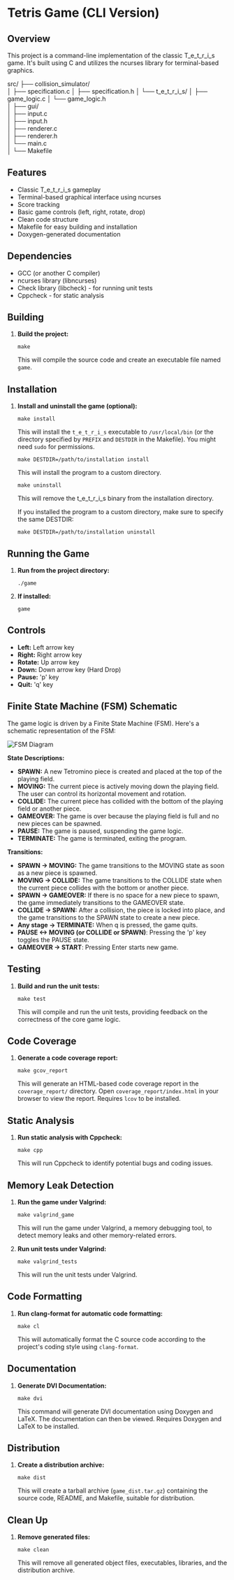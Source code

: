 # Tetris Game (CLI Version)

## Overview

This project is a command-line implementation of the classic T_e_t_r_i_s game. It's built using C and utilizes the ncurses library for terminal-based graphics.

src/
├── collision_simulator/         
│   ├── specification.c 
│   ├── specification.h
│   └── t_e_t_r_i_s/
│       ├── game_logic.c
│       └── game_logic.h   
│
├── gui/     
│   ├── input.c  
│   ├── input.h   
│   ├── renderer.c     
│   ├── renderer.h      
│   └── main.c      
│
└── Makefile


## Features

*   Classic T_e_t_r_i_s gameplay
*   Terminal-based graphical interface using ncurses
*   Score tracking
*   Basic game controls (left, right, rotate, drop)
*   Clean code structure
*   Makefile for easy building and installation
*   Doxygen-generated documentation

## Dependencies

*   GCC (or another C compiler)
*   ncurses library (libncurses)
*   Check library (libcheck) - for running unit tests
*   Cppcheck - for static analysis

## Building

1.  **Build the project:**

    ```
    make
    ```

    This will compile the source code and create an executable file named `game`.

## Installation

1.  **Install and uninstall the game (optional):**

    ```
    make install
    ```

    This will install the `t_e_t_r_i_s` executable to `/usr/local/bin` (or the directory specified by `PREFIX` and `DESTDIR` in the Makefile). You might need `sudo` for permissions.

    ```
    make DESTDIR=/path/to/installation install
    ```

    This will  install the program to a custom directory.


    ```
    make uninstall
    ```

    This will remove the t_e_t_r_i_s binary from the installation directory.


    If you installed the program to a custom directory, make sure to specify the same DESTDIR:


    ```
    make DESTDIR=/path/to/installation uninstall
    ```
    

## Running the Game

1.  **Run from the project directory:**

    ```
    ./game
    ```

2.  **If installed:**

    ```
    game
    ```

## Controls

*   **Left:** Left arrow key
*   **Right:** Right arrow key
*   **Rotate:** Up arrow key
*   **Down:** Down arrow key (Hard Drop)
*   **Pause:** 'p' key
*   **Quit:** 'q' key

## Finite State Machine (FSM) Schematic

The game logic is driven by a Finite State Machine (FSM). Here's a schematic representation of the FSM:

![FSM Diagram](FSM.png)

**State Descriptions:**

*   **SPAWN:** A new Tetromino piece is created and placed at the top of the playing field.
*   **MOVING:** The current piece is actively moving down the playing field. The user can control its horizontal movement and rotation.
*   **COLLIDE:** The current piece has collided with the bottom of the playing field or another piece.
*   **GAMEOVER:** The game is over because the playing field is full and no new pieces can be spawned.
*   **PAUSE:** The game is paused, suspending the game logic.
*   **TERMINATE:** The game is terminated, exiting the program.

**Transitions:**

*   **SPAWN -> MOVING:**  The game transitions to the MOVING state as soon as a new piece is spawned.
*   **MOVING -> COLLIDE:** The game transitions to the COLLIDE state when the current piece collides with the bottom or another piece.
*   **SPAWN -> GAMEOVER:** If there is no space for a new piece to spawn, the game immediately transitions to the GAMEOVER state.
*   **COLLIDE -> SPAWN:**  After a collision, the piece is locked into place, and the game transitions to the SPAWN state to create a new piece.
*   **Any stage -> TERMINATE:** When q is pressed, the game quits.
*   **PAUSE <-> MOVING (or COLLIDE or SPAWN)**: Pressing the 'p' key toggles the PAUSE state.
*   **GAMEOVER -> START**: Pressing Enter starts new game.

## Testing

1.  **Build and run the unit tests:**

    ```
    make test
    ```

    This will compile and run the unit tests, providing feedback on the correctness of the core game logic.

## Code Coverage

1.  **Generate a code coverage report:**

    ```
    make gcov_report
    ```

    This will generate an HTML-based code coverage report in the `coverage_report/` directory. Open `coverage_report/index.html` in your browser to view the report.  Requires `lcov` to be installed.

## Static Analysis

1.  **Run static analysis with Cppcheck:**

    ```
    make cpp
    ```

    This will run Cppcheck to identify potential bugs and coding issues.

## Memory Leak Detection

1.  **Run the game under Valgrind:**

    ```
    make valgrind_game
    ```

    This will run the game under Valgrind, a memory debugging tool, to detect memory leaks and other memory-related errors.

2.  **Run unit tests under Valgrind:**

    ```
    make valgrind_tests
    ```

    This will run the unit tests under Valgrind.

## Code Formatting

1.  **Run clang-format for automatic code formatting:**

    ```
    make cl
    ```

    This will automatically format the C source code according to the project's coding style using `clang-format`.

## Documentation

1.  **Generate DVI Documentation:**

    ```
    make dvi
    ```

    This command will generate DVI documentation using Doxygen and LaTeX. The documentation can then be viewed. Requires Doxygen and LaTeX to be installed.

## Distribution

1.  **Create a distribution archive:**

    ```
    make dist
    ```

    This will create a tarball archive (`game_dist.tar.gz`) containing the source code, README, and Makefile, suitable for distribution.

## Clean Up

1.  **Remove generated files:**

    ```
    make clean
    ```

    This will remove all generated object files, executables, libraries, and the distribution archive.


